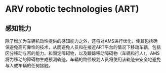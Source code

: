 # ARV robotic technologies (ART) 

## 感知能力

除了增加为车辆机动性提供的感知能力之外，还将对AMS进行优化，使其包括确保避免高可靠性的技术，从而避免人员和在接近ART平台的情况下移动车辆，包括区分移动与否的能力。和固定障碍物，以及跟踪移动障碍物（车辆和行人），AMS将为移动的障碍物生成预测轨迹，车辆的路径规划人员将使用该轨迹来安全地避免与人或车辆的任何接触。

